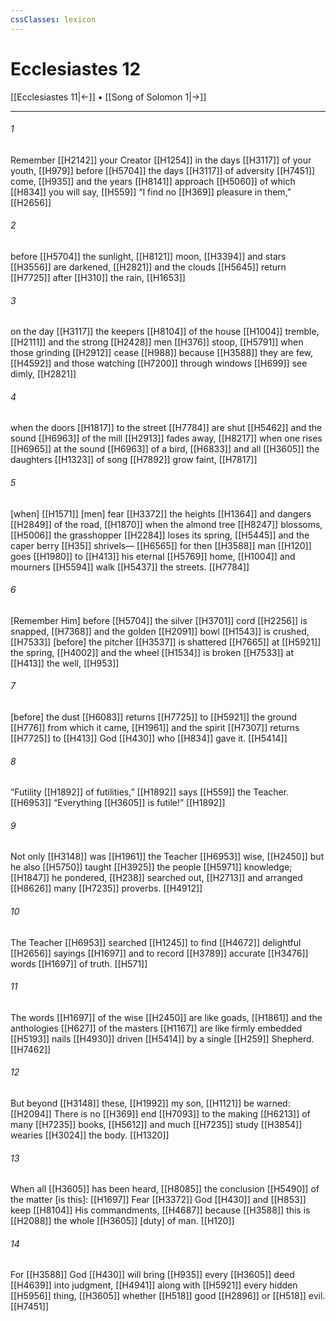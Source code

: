 ```yaml
---
cssClasses: lexicon
---
```


# Ecclesiastes 12

[[Ecclesiastes 11|←]] • [[Song of Solomon 1|→]]

---

###### 1
Remember [[H2142]] your Creator [[H1254]] in the days [[H3117]] of your youth, [[H979]] before [[H5704]] the days [[H3117]] of adversity [[H7451]] come, [[H935]] and the years [[H8141]] approach [[H5060]] of which [[H834]] you will say, [[H559]] “I find no [[H369]] pleasure in them,” [[H2656]]

###### 2
before [[H5704]] the sunlight, [[H8121]] moon, [[H3394]] and stars [[H3556]] are darkened, [[H2821]] and the clouds [[H5645]] return [[H7725]] after [[H310]] the rain, [[H1653]]

###### 3
on the day [[H3117]] the keepers [[H8104]] of the house [[H1004]] tremble, [[H2111]] and the strong [[H2428]] men [[H376]] stoop, [[H5791]] when those grinding [[H2912]] cease [[H988]] because [[H3588]] they are few, [[H4592]] and those watching [[H7200]] through windows [[H699]] see dimly, [[H2821]]

###### 4
when the doors [[H1817]] to the street [[H7784]] are shut [[H5462]] and the sound [[H6963]] of the mill [[H2913]] fades away, [[H8217]] when one rises [[H6965]] at the sound [[H6963]] of a bird, [[H6833]] and all [[H3605]] the daughters [[H1323]] of song [[H7892]] grow faint, [[H7817]]

###### 5
[when] [[H1571]] [men] fear [[H3372]] the heights [[H1364]] and dangers [[H2849]] of the road, [[H1870]] when the almond tree [[H8247]] blossoms, [[H5006]] the grasshopper [[H2284]] loses its spring, [[H5445]] and the caper berry [[H35]] shrivels— [[H6565]] for then [[H3588]] man [[H120]] goes [[H1980]] to [[H413]] his eternal [[H5769]] home, [[H1004]] and mourners [[H5594]] walk [[H5437]] the streets. [[H7784]]

###### 6
[Remember Him] before [[H5704]] the silver [[H3701]] cord [[H2256]] is snapped, [[H7368]] and the golden [[H2091]] bowl [[H1543]] is crushed, [[H7533]] [before] the pitcher [[H3537]] is shattered [[H7665]] at [[H5921]] the spring, [[H4002]] and the wheel [[H1534]] is broken [[H7533]] at [[H413]] the well, [[H953]]

###### 7
[before] the dust [[H6083]] returns [[H7725]] to [[H5921]] the ground [[H776]] from which it came, [[H1961]] and the spirit [[H7307]] returns [[H7725]] to [[H413]] God [[H430]] who [[H834]] gave it. [[H5414]]

###### 8
“Futility [[H1892]] of futilities,” [[H1892]] says [[H559]] the Teacher. [[H6953]] “Everything [[H3605]] is futile!” [[H1892]]

###### 9
Not only [[H3148]] was [[H1961]] the Teacher [[H6953]] wise, [[H2450]] but he also [[H5750]] taught [[H3925]] the people [[H5971]] knowledge; [[H1847]] he pondered, [[H238]] searched out, [[H2713]] and arranged [[H8626]] many [[H7235]] proverbs. [[H4912]]

###### 10
The Teacher [[H6953]] searched [[H1245]] to find [[H4672]] delightful [[H2656]] sayings [[H1697]] and to record [[H3789]] accurate [[H3476]] words [[H1697]] of truth. [[H571]]

###### 11
The words [[H1697]] of the wise [[H2450]] are like goads, [[H1861]] and the anthologies [[H627]] of the masters [[H1167]] are like firmly embedded [[H5193]] nails [[H4930]] driven [[H5414]] by a single [[H259]] Shepherd. [[H7462]]

###### 12
But beyond [[H3148]] these, [[H1992]] my son, [[H1121]] be warned: [[H2094]] There is no [[H369]] end [[H7093]] to the making [[H6213]] of many [[H7235]] books, [[H5612]] and much [[H7235]] study [[H3854]] wearies [[H3024]] the body. [[H1320]]

###### 13
When all [[H3605]] has been heard, [[H8085]] the conclusion [[H5490]] of the matter [is this]: [[H1697]] Fear [[H3372]] God [[H430]] and [[H853]] keep [[H8104]] His commandments, [[H4687]] because [[H3588]] this is [[H2088]] the whole [[H3605]] [duty] of man. [[H120]]

###### 14
For [[H3588]] God [[H430]] will bring [[H935]] every [[H3605]] deed [[H4639]] into judgment, [[H4941]] along with [[H5921]] every hidden [[H5956]] thing, [[H3605]] whether [[H518]] good [[H2896]] or [[H518]] evil. [[H7451]]

